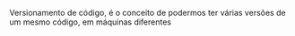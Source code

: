 Versionamento de código, é o conceito de podermos ter várias versões de um mesmo código, em máquinas diferentes